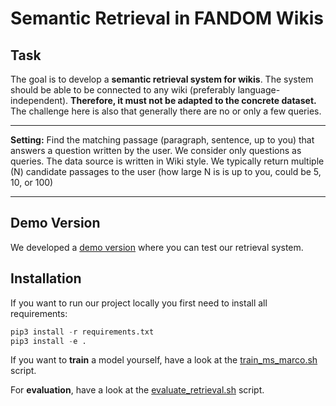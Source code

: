 # Semantic Retrieval in FANDOM Wikis

## Task

The goal is to develop a **semantic retrieval system for wikis**. The system should be able to be connected to any wiki (preferably language-independent). **Therefore, it must not be adapted to the concrete dataset.** The challenge here is also that generally there are no or only a few queries.

---

**Setting:** 
Find the matching passage (paragraph, sentence, up to you) that answers a question written by
the user. We consider only questions as queries. The data source is written in Wiki style. We typically
return multiple (N) candidate passages to the user (how large N is is up to you, could be 5, 10, or 100)

---

## Demo Version

We developed a [demo version](https://colab.research.google.com/drive/1cfob0zBghF2vRkeR9696YRHmD2mjT-WU?usp=sharing) where you can test our retrieval system.

## Installation

If you want to run our project locally you first need to install all requirements:
```python
pip3 install -r requirements.txt
pip3 install -e .
```

If you want to **train** a model yourself, have a look at the [train_ms_marco.sh](retrieval/training/train_ms_marco.sh) script.

For **evaluation**, have a look at the [evaluate_retrieval.sh](retrieval/evaluation/evaluate_retrieval.sh) script.